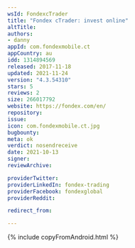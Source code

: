 ```yaml
---
wsId: FondexcTrader
title: "Fondex cTrader: invest online"
altTitle: 
authors:
- danny
appId: com.fondexmobile.ct
appCountry: au
idd: 1314894569
released: 2017-11-18
updated: 2021-11-24
version: "4.3.54310"
stars: 5
reviews: 2
size: 266017792
website: https://fondex.com/en/
repository: 
issue: 
icon: com.fondexmobile.ct.jpg
bugbounty: 
meta: ok
verdict: nosendreceive
date: 2021-10-13
signer: 
reviewArchive:

providerTwitter: 
providerLinkedIn: fondex-trading
providerFacebook: fondexglobal
providerReddit: 

redirect_from:

---
```


{% include copyFromAndroid.html %}

